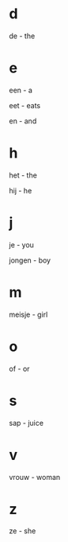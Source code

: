 # d

de - the

# e

een - a

eet - eats

en - and

# h

het - the

hij - he

# j

je - you

jongen - boy

# m

meisje - girl

# o

of - or

# s

sap - juice

# v

vrouw - woman

# z

ze - she